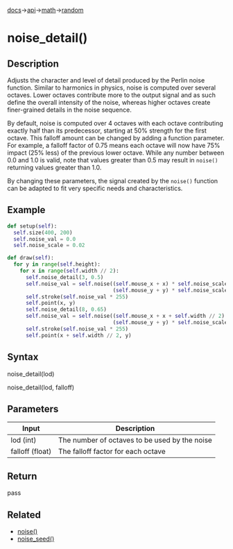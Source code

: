 [docs](/docs/)→[api](/docs/api)→[math](/docs/api/math/)→[random](/docs/api/math/random/)

# noise_detail()

## Description

Adjusts the character and level of detail produced by the Perlin noise function. Similar to harmonics in physics, noise is computed over several octaves. Lower octaves contribute more to the output signal and as such define the overall intensity of the noise, whereas higher octaves create finer-grained details in the noise sequence.

By default, noise is computed over 4 octaves with each octave contributing exactly half than its predecessor, starting at 50% strength for the first octave. This falloff amount can be changed by adding a function parameter. For example, a falloff factor of 0.75 means each octave will now have 75% impact (25% less) of the previous lower octave. While any number between 0.0 and 1.0 is valid, note that values greater than 0.5 may result in `noise()` returning values greater than 1.0.

By changing these parameters, the signal created by the `noise()` function can be adapted to fit very specific needs and characteristics.

## Example

```py
def setup(self):
  self.size(400, 200)
  self.noise_val = 0.0
  self.noise_scale = 0.02

def draw(self):
  for y in range(self.height):
    for x in range(self.width // 2):
      self.noise_detail(3, 0.5)
      self.noise_val = self.noise((self.mouse_x + x) * self.noise_scale,
                                  (self.mouse_y + y) * self.noise_scale)
      self.stroke(self.noise_val * 255)
      self.point(x, y)
      self.noise_detail(8, 0.65)
      self.noise_val = self.noise((self.mouse_x + x + self.width // 2) * self.noise_scale,
                                  (self.mouse_y + y) * self.noise_scale)
      self.stroke(self.noise_val * 255)
      self.point(x + self.width // 2, y)
```

## Syntax

noise_detail(lod)

noise_detail(lod, falloff)

## Parameters

| Input | Description |
|-------|-------------|
| lod (int) | The number of octaves to be used by the noise |
| falloff (float) | The falloff factor for each octave |

## Return

pass

## Related

- [noise()](/docs/api/math/random/noise_.md)
- [noise_seed()](/docs/api/math/random/noise_seed_.md)